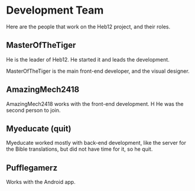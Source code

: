 # Development Team
Here are the people that work on the Heb12 project, and their roles.

## MasterOfTheTiger
He is the leader of Heb12. He started it and leads the development.

MasterOfTheTiger is the main front-end developer, and the visual designer.

## AmazingMech2418
AmazingMech2418 works with the front-end development. H He was the second person to join.

## Myeducate (quit)
Myeducate worked mostly with back-end development, like the server for the Bible translations, but did not have time for it, so he quit.

## Pufflegamerz
Works with the Android app.

